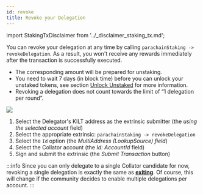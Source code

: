 ```yaml
---
id: revoke
title: Revoke your Delegation
---
```


import StakingTxDisclaimer from '../_disclaimer_staking_tx.md';

You can revoke your delegation at any time by calling `parachainStaking -> revokeDelegation`.
As a result, you won't receive any rewards immediately after the transaction is successfully executed.
- The corresponding amount will be prepared for unstaking.
- You need to wait 7 days (in block time) before you can unlock your unstaked tokens, see section [Unlock Unstaked](../04_unlock_unstaked.md) for more information.
- Revoking a delegation does not count towards the limit of “1 delegation per round”.

<StakingTxDisclaimer />

![](/img/chain/parachainStaking-revokeDelegation.png)

1. Select the Delegator's KILT address as the extrinsic submitter (the *using the selected account* field)
2. Select the appropriate extrinsic: `parachainStaking -> revokeDelegation`
3. Select the `Id` option (the *MultiAddress (LookupSource) field*)
4. Select the Collator account (the *Id: AccountId* field)
5. Sign and submit the extrinsic (the *Submit Transaction* button)

:::info
Since you can only delegate to a single Collator candidate for now, revoking a single delegation is exactly the same as [**exiting**](./05_exit.md).
Of course, this will change if the community decides to enable multiple delegations per account.
:::


